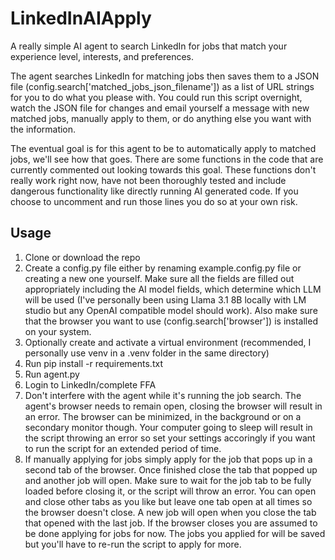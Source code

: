 # LinkedInAIApply
A really simple AI agent to search LinkedIn for jobs that match your experience level, interests, and preferences.

The agent searches LinkedIn for matching jobs then saves them to a JSON file (config.search['matched_jobs_json_filename']) as a list of URL strings for you to do what you please with. You could run this script overnight, watch the JSON file for changes and email yourself a message with new matched jobs, manually apply to them, or do anything else you want with the information.

The eventual goal is for this agent to be to automatically apply to matched jobs, we'll see how that goes. There are some functions in the code that are currently commented out looking towards this goal. These functions don't really work right now, have not been thoroughly tested and include dangerous functionality like directly running AI generated code. If you choose to uncomment and run those lines you do so at your own risk.

## Usage
1. Clone or download the repo
2. Create a config.py file either by renaming example.config.py file or creating a new one yourself. Make sure all the fields are filled out appropriately including the AI model fields, which determine which LLM will be used (I've personally been using Llama 3.1 8B locally with LM studio but any OpenAI compatible model should work). Also make sure that the browser you want to use (config.search['browser']) is installed on your system.
3. Optionally create and activate a virtual environment (recommended, I personally use venv in a .venv folder in the same directory)
4. Run pip install -r requirements.txt
5. Run agent.py
6. Login to LinkedIn/complete FFA
7. Don't interfere with the agent while it's running the job search. The agent's browser needs to remain open, closing the browser will result in an error. The browser can be minimized, in the background or on a secondary monitor though. Your computer going to sleep will result in the script throwing an error so set your settings accoringly if you want to run the script for an extended period of time.
8. If manually applying for jobs simply apply for the job that pops up in a second tab of the browser. Once finished close the tab that popped up and another job will open. Make sure to wait for the job tab to be fully loaded before closing it, or the script will throw an error. You can open and close other tabs as you like but leave one tab open at all times so the browser doesn't close. A new job will open when you close the tab that opened with the last job. If the browser closes you are assumed to be done applying for jobs for now. The jobs you applied for will be saved but you'll have to re-run the script to apply for more.